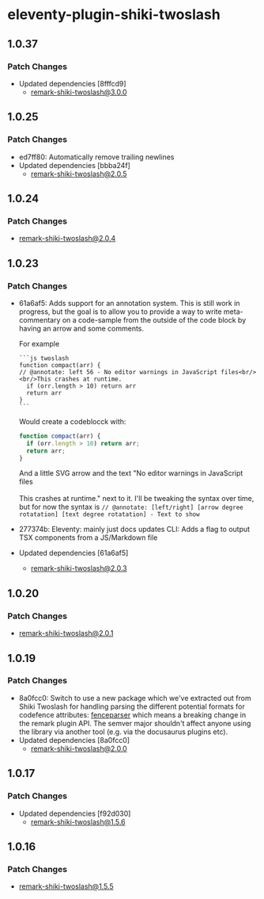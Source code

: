 # eleventy-plugin-shiki-twoslash

## 1.0.37

### Patch Changes

- Updated dependencies [8fffcd9]
  - remark-shiki-twoslash@3.0.0

## 1.0.25

### Patch Changes

- ed7ff80: Automatically remove trailing newlines
- Updated dependencies [bbba24f]
  - remark-shiki-twoslash@2.0.5

## 1.0.24

### Patch Changes

- remark-shiki-twoslash@2.0.4

## 1.0.23

### Patch Changes

- 61a6af5: Adds support for an annotation system. This is still work in progress, but the goal is to allow you to provide a way to write meta-commentary on a code-sample from the outside of the code block by having an arrow and some comments.

  For example

  ````
  ```js twoslash
  function compact(arr) {
  // @annotate: left 56 - No editor warnings in JavaScript files<br/><br/>This crashes at runtime.
    if (orr.length > 10) return arr
    return arr
  }
  ```
  ````

  Would create a codeblocck with:

  ```js
  function compact(arr) {
    if (orr.length > 10) return arr;
    return arr;
  }
  ```

  And a little SVG arrow and the text "No editor warnings in JavaScript files<br/><br/>This crashes at runtime." next to it.
  I'll be tweaking the syntax over time, but for now the syntax is `// @annotate: [left/right] [arrow degree rotatation] [text degree rotatation] - Text to show`

- 277374b: Eleventy: mainly just docs updates
  CLI: Adds a flag to output TSX components from a JS/Markdown file
- Updated dependencies [61a6af5]
  - remark-shiki-twoslash@2.0.3

## 1.0.20

### Patch Changes

- remark-shiki-twoslash@2.0.1

## 1.0.19

### Patch Changes

- 8a0fcc0: Switch to use a new package which we've extracted out from Shiki Twoslash for handling parsing the different potential formats for codefence attributes: [fenceparser](https://www.npmjs.com/package/fenceparser) which means a breaking change in the remark plugin API. The semver major shouldn't affect anyone using the library via another tool (e.g. via the docusaurus plugins etc).
- Updated dependencies [8a0fcc0]
  - remark-shiki-twoslash@2.0.0

## 1.0.17

### Patch Changes

- Updated dependencies [f92d030]
  - remark-shiki-twoslash@1.5.6

## 1.0.16

### Patch Changes

- remark-shiki-twoslash@1.5.5
